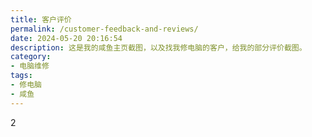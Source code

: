 ```yaml
---
title: 客户评价
permalink: /customer-feedback-and-reviews/
date: 2024-05-20 20:16:54
description: 这是我的咸鱼主页截图，以及找我修电脑的客户，给我的部分评价截图。
category:
- 电脑维修
tags:
- 修电脑
- 咸鱼
---
```


2